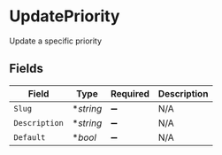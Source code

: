 # UpdatePriority

Update a specific priority


## Fields

| Field              | Type               | Required           | Description        |
| ------------------ | ------------------ | ------------------ | ------------------ |
| `Slug`             | **string*          | :heavy_minus_sign: | N/A                |
| `Description`      | **string*          | :heavy_minus_sign: | N/A                |
| `Default`          | **bool*            | :heavy_minus_sign: | N/A                |